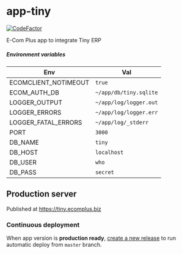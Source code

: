 # app-tiny

[![CodeFactor](https://www.codefactor.io/repository/github/ecomclub/app-tiny/badge)](https://www.codefactor.io/repository/github/ecomclub/app-tiny)

E-Com Plus app to integrate Tiny ERP

#####  Environment variables

Env | Val
---------|--------
ECOMCLIENT_NOTIMEOUT  | `true`
ECOM_AUTH_DB  | `~/app/db/tiny.sqlite`
LOGGER_OUTPUT  | `~/app/log/logger.out`
LOGGER_ERRORS  | `~/app/log/logger.err`
LOGGER_FATAL_ERRORS | `~/app/log/_stderr`
PORT | `3000`
DB_NAME  | `tiny`
DB_HOST  | `localhost`
DB_USER  | `who`
DB_PASS | `secret`

## Production server

Published at https://tiny.ecomplus.biz

### Continuous deployment

When app version is **production ready**,
[create a new release](https://github.com/ecomclub/app-tiny/releases)
to run automatic deploy from `master` branch.
